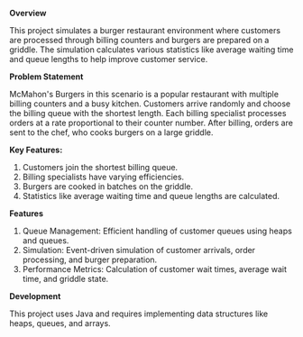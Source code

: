 **Overview**
<p>This project simulates a burger restaurant environment where customers are processed through billing counters and burgers are prepared on a griddle. The simulation calculates various statistics like average waiting time and queue lengths to help improve customer service.</p>

**Problem Statement**
<p>McMahon's Burgers in this scenario is a popular restaurant with multiple billing counters and a busy kitchen. Customers arrive randomly and choose the billing queue with the shortest length. Each billing specialist processes orders at a rate proportional to their counter number. After billing, orders are sent to the chef, who cooks burgers on a large griddle.</p>

**Key Features:**
 1. Customers join the shortest billing queue.
 2. Billing specialists have varying efficiencies.
 3. Burgers are cooked in batches on the griddle.
 4. Statistics like average waiting time and queue lengths are calculated.

**Features**
 1. Queue Management: Efficient handling of customer queues using heaps and queues.
 2. Simulation: Event-driven simulation of customer arrivals, order processing, and burger preparation.
 3. Performance Metrics: Calculation of customer wait times, average wait time, and griddle state.

**Development**
<p>This project uses Java and requires implementing data structures like heaps, queues, and arrays.</p>
